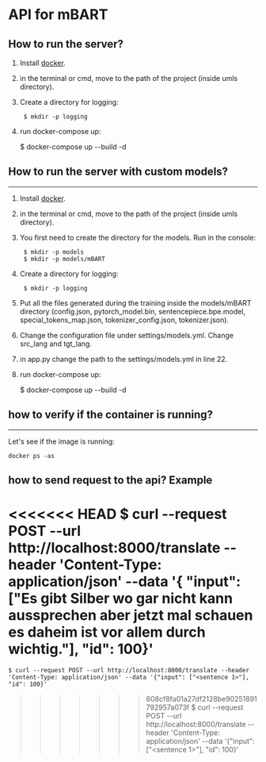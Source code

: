 # API for mBART

## How to run the server?
1. Install [docker](https://docs.docker.com/get-docker/).
2. in the terminal or cmd, move to the path of the project (inside umls directory).

3. Create a directory for logging:

        $ mkdir -p logging

4. run docker-compose up:

    $ docker-compose up --build -d

## How to run the server with custom models?
--------------------
1. Install [docker](https://docs.docker.com/get-docker/).
2. in the terminal or cmd, move to the path of the project (inside umls directory).
3. You first need to create the directory for the models. Run in the console:

        $ mkdir -p models
        $ mkdir -p models/mBART

4. Create a directory for logging:

        $ mkdir -p logging

5. Put all the files generated during the training inside the models/mBART directory (config.json, pytorch_model.bin, sentencepiece.bpe.model, special_tokens_map.json, tokenizer_config.json, tokenizer.json).

6. Change the configuration file under settings/models.yml. Change src_lang and tgt_lang.

7. in app.py change the path to the settings/models.yml in line 22.

8. run docker-compose up:

    $ docker-compose up --build -d


## how to verify if the container is running?
---------------------
Let's see if the image is running:

    docker ps -as

## how to send request to the api? Example
<<<<<<< HEAD
    $ curl --request POST --url http://localhost:8000/translate --header 'Content-Type: application/json' --data '{ "input": ["Es gibt Silber wo gar nicht kann aussprechen aber jetzt mal schauen es daheim ist vor allem durch wichtig."], "id": 100}'
=======
    $ curl --request POST --url http://localhost:8000/translate --header 'Content-Type: application/json' --data '{"input": ["<sentence 1>"], "id": 100}'
>>>>>>> 608cf8fa01a27df2128be90251891792957a073f
    $ curl --request POST --url http://localhost:8000/translate --header 'Content-Type: application/json' --data '{"input": ["<sentence 1>"], "id": 100}'